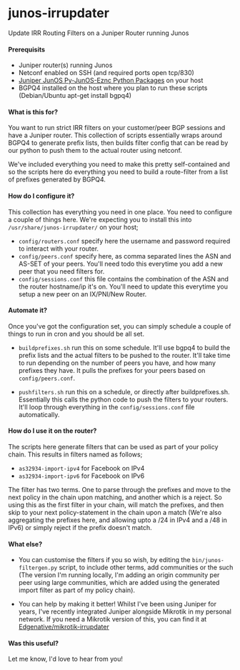 
# junos-irrupdater

Update IRR Routing Filters on a Juniper Router running Junos

#### Prerequisits

- Juniper router(s) running Junos
- Netconf enabled on SSH (and required ports open tcp/830)
- [Juniper JunOS Py-JunOS-Eznc Python Packages](https://github.com/Juniper/py-junos-eznc) on your host
- BGPQ4 installed on the host where you plan to run these scripts (Debian/Ubuntu apt-get install bgpq4)

#### What is this for?

You want to run strict IRR filters on your customer/peer BGP sessions and have a Juniper router.  This collection of scripts essentially wraps around BGPQ4 to generate prefix lists, then builds filter config that can be read by our python to push them to the actual router using netconf.

We've included everything you need to make this pretty self-contained and so the scripts here do everything you need to build a route-filter from a list of prefixes generated by BGPQ4.

#### How do I configure it?

This collection has everything you need in one place.  You need to configure a couple of things here.  We're expecting you to install this into ```/usr/share/junos-irrupdater/``` on your host;

- ```config/routers.conf``` specify here the username and password required to interact with your router.
- ```config/peers.conf``` specify here, as comma separated lines the ASN and AS-SET of your peers.  You'll need todo this everytime you add a new peer that you need filters for.
- ```config/sessions.conf``` this file contains the combination of the ASN and the router hostname/ip it's on.  You'll need to update this everytime you setup a new peer on an IX/PNI/New Router.


#### Automate it?

Once you've got the configuration set, you can simply schedule a couple of things to run in cron and you should be all set.

- ```buildprefixes.sh``` run this on some schedule.  It'll use bgpq4 to build the prefix lists and the actual filters to be pushed to the router.  It'll take time to run depending on the number of peers you have, and how many prefixes they have.  It pulls the prefixes for your peers based on ```config/peers.conf```.

- ```pushfilters.sh``` run this on a schedule, or directly after buildprefixes.sh.  Essentially this calls the python code to push the filters to your routers.  It'll loop through everything in the ```config/sessions.conf``` file automatically.

#### How do I use it on the router?

The scripts here generate filters that can be used as part of your policy chain.  This results in filters named as follows;

- ```as32934-import-ipv4``` for Facebook on IPv4
- ```as32934-import-ipv6``` for Facebook on IPv6

The filter has two terms.  One to parse through the prefixes and move to the next policy in the chain upon matching, and another which is a reject.  So using this as the first filter in your chain, will match the prefixes, and then skip to your next policy-statement in the chain upon a match (We're also aggregating the prefixes here, and allowing upto a /24 in IPv4 and a /48 in IPv6) or simply reject if the prefix doesn't match.


#### What else?

- You can customise the filters if you so wish, by editing the ```bin/junos-filtergen.py``` script, to include other terms, add communities or the such (The version I'm running locally, I'm adding an origin community per peer using large communities, which are added using the generated import filter as part of my policy chain).

- You can help by making it better!  Whilst I've been using Juniper for years, I've recently integrated Juniper alongside Mikrotik in my personal network.  If you need a Mikrotik version of this, you can find it at [Edgenative/mikrotik-irrupdater](https://github.com/edgenative/mikrotik-irrupdater)

#### Was this useful?

Let me know, I'd love to hear from you!
